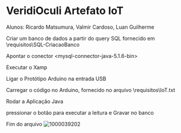 # VeridiOculi Artefato IoT
Alunos: Ricardo Matsumura, Valmir Cardoso, Luan Guilherme

Criar um banco de dados a partir do query SQL fornecido em \requisitos\SQL-CriacaoBanco

Apontar o conector <mysql-connector-java-5.1.6-bin>

Executar o Xamp

Ligar o Protótipo Arduino na entrada USB

Carregar o código no Arduino, fornecido no arquivo \requisitos\IoT.txt

Rodar a Aplicação Java

pressionar o botão para executar a leitura e Gravar no banco

Fim do arquivo
![1000039202](https://github.com/fuzilo/PrototpoArduino/assets/19290063/ccba8dfa-43ee-4f14-b74f-7734669d7661)
